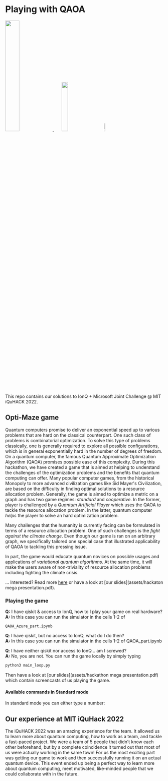 # Playing with QAOA

<p align="left">
  <a href="https://azure.microsoft.com/en-us/solutions/quantum-computing/" target="_blank"><img src="https://user-images.githubusercontent.com/10100490/151488491-609828a4-cd1f-4076-b5b2-a8d9fc2d0fa4.png" width="30%"/> </a>
  <a href="https://ionq.com/" target="_blank"><img src="https://user-images.githubusercontent.com/10100490/151488159-da95eb05-9277-4abe-b1ba-b49871d563ed.svg" width="20%" style="padding: 1%;padding-left: 5%"/></a>
  <a href="https://iquhack.mit.edu/" target="_blank"><img src="https://user-images.githubusercontent.com/10100490/151647370-d161d5b5-119c-4db9-898e-cfb1745a8310.png" width="8%" style="padding-left: 5%"/> </a>
</p>

This repo contains our solutions to IonQ + Microsoft Joint Challenge @ MIT iQuHACK 2022.

## Opti-Maze game

Quantum computers promise to deliver an exponential speed up to various problems
that are hard on the classical counterpart. One such class of problems is
combinatorial optimization. To solve this type of problems classically, one is
generally required to explore all possible configurations, which is in general
exponentially hard in the number of degrees of freedom. On a quantum computer,
the famous Quantum Approximate Optimization Algorithm (QAOA) promises possible
ease of this complexity. During this hackathon, we have created a game that is
aimed at helping to understand the challenges of the optimization problems and
the benefits that quantum computing can offer. Many popular computer games, from
the historical Monopoly to more advanced civilization games like Sid Mayer's
Civilization, are based on the difficulty in finding optimal solutions to a
resource allocation problem. Generally, the game is aimed to optimize a metric
on a graph and has two game regimes: *standard* and *cooperative*. In
the former, player is challenged by a *Quantum Artificial Player* which
uses the QAOA to tackle the resource allocation problem. In the latter, quantum
computer *helps* the player to solve an hard optimization problem. 

Many challenges that the humanity is currently facing can be formulated in terms
of a resource allocation problem. One of such challenges is the *fight against
the climate change*. Even though our game is ran on an arbitrary graph, we
specifically tailored one special case that illustrated applicability of QAOA to
tackling this pressing issue.

In part, the game would educate quantum novices on possible usages and
applications of *variational quantum algorithms*. At the same time, it
will make the users aware of non-triviality of resource allocation problems
including fighting the climate crisis.

... Interested? Read more [here](assets/iQuHack.pdf) or have a look at
[our slides](assets/hackaton mega presentation.pdf).


### Playing the game

**Q:** I have qiskit & access to IonQ, how to I play your game on real
hardware?<br>
**A:** In this case you can run the simulator in the cells 1-2 of 
```
QAOA_Azure_part.ipynb
```

**Q**: I have qiskit, but no access to IonQ, what do I do then?<br>
**A:** In this case you can run the simulator in the cells 1-2 of QAOA_part.ipynb

**Q**: I have neither qiskit nor access to IonQ... am I screwed?<br>
**A:** No, you are not. You can run the game locally by simply typing

```bash
python3 main_loop.py
```

Then have a look at [our slides](assets/hackathon mega presentation.pdf)
which contain screencasts of us playing the game.


#### Available commands in Standard mode

In standard mode you can either type a number:

## Our experience at MIT iQuHack 2022

The iQuHACK 2022 was an amazing experience for the team. It allowed us to learn
more about quantum computing, how to work as a team, and tackle a fast-paced
project. We were a team of 5 people that didn’t know each other beforehand, but
by a complete coincidence it turned out that most of us were actually working in
the same town! For us the most exciting part was getting our game to work and
then successfully running it on an actual quantum device. This event ended up
being a perfect way to learn more about quantum computing, meet motivated,
like-minded people that we could collaborate with in the future.

